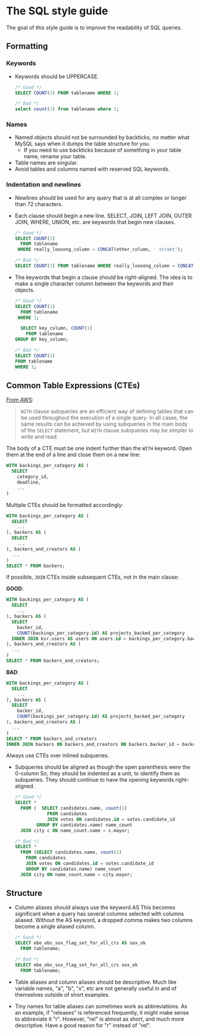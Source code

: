 # The SQL style guide

The goal of this style guide is to improve the readability of SQL queries.

## Formatting

### Keywords

* Keywords should be UPPERCASE.

    ```SQL
    /* Good */
    SELECT COUNT(1) FROM tablename WHERE 1;
    
    /* Bad */
    select count(1) from tablename where 1;
    ```

### Names
* Named objects should not be surrounded by backticks, no matter what MySQL says when it dumps the table structure for you.
  *  If you need to use backticks because of something in your table name, rename your table.
* Table names are singular.
* Avoid tables and columns named with reserved SQL keywords.

### Indentation and newlines

* Newlines should be used for any query that is at all complex or longer than 72 characters.

* Each clause should begin a new line.
  SELECT, JOIN, LEFT JOIN, OUTER JOIN, WHERE, UNION, etc. are keywords that begin new clauses.

    ```SQL
    /* Good */
    SELECT COUNT(1)
      FROM tablename
     WHERE really_loooong_column = CONCAT(other_column, ' street');
    
    /* Bad */
    SELECT COUNT(1) FROM tablename WHERE really_loooong_column = CONCAT(other_column, ' street');
    ```    

* The keywords that begin a clause should be right-aligned.
  The idea is to make a single character column between the keywords and their objects.

    ```SQL
    /* Good */
    SELECT COUNT(1)
      FROM tablename
     WHERE 1;
    
      SELECT key_column, COUNT(1)
        FROM tablename
    GROUP BY key_column;
    
    /* Bad */
    SELECT COUNT(1)
    FROM tablename
    WHERE 1;
    ```

## Common Table Expressions (CTEs)

[From AWS](http://docs.aws.amazon.com/redshift/latest/dg/r_WITH_clause.html):

>`WITH` clause subqueries are an efficient way of defining tables that can be used throughout the execution of a single query. In all cases, the same results can be achieved by using subqueries in the main body of the `SELECT` statement, but `WITH` clause subqueries may be simpler to write and read.

The body of a CTE must be one indent further than the `WITH` keyword. Open them at the end of a line and close them on a new line:

```sql
WITH backings_per_category AS (
  SELECT
    category_id,
    deadline,
    ...
)
```

Multiple CTEs should be formatted accordingly:

```sql
WITH backings_per_category AS (
  SELECT
    ...
), backers AS (
  SELECT
    ...
), backers_and_creators AS (
  ...
)
SELECT * FROM backers;
```

If possible, `JOIN` CTEs inside subsequent CTEs, not in the main clause:

__GOOD__:

```sql
WITH backings_per_category AS (
  SELECT
    ...
), backers AS (
  SELECT
    backer_id,
    COUNT(backings_per_category.id) AS projects_backed_per_category
  INNER JOIN ksr.users AS users ON users.id = backings_per_category.backer_id
), backers_and_creators AS (
  ...
)
SELECT * FROM backers_and_creators;
```

__BAD__:

```sql
WITH backings_per_category AS (
  SELECT
    ...
), backers AS (
  SELECT
    backer_id,
    COUNT(backings_per_category.id) AS projects_backed_per_category
), backers_and_creators AS (
  ...
)
SELECT * FROM backers_and_creators
INNER JOIN backers ON backers_and_creators ON backers.backer_id = backers_and_creators.backer_id
```

Always use CTEs over inlined subqueries.

* Subqueries should be aligned as though the open parenthesis were the 0-column
  So, they should be indented as a unit, to identify them as subqueries.  They should continue to have the opening keywords right-aligned.

    ```SQL
    /* Good */
    SELECT *
      FROM (  SELECT candidates.name, count(1)
                FROM candidates
                JOIN votes ON candidates.id = votes.candidate_id
            GROUP BY candidates.name) name_count
      JOIN city c ON name_count.name = c.mayor;
    
    /* Bad */
    SELECT *
      FROM (SELECT candidates.name, count(1)
        FROM candidates
        JOIN votes ON candidates.id = votes.candidate_id
        GROUP BY candidates.name) name_count
      JOIN city ON name_count.name = city.mayor;
    ```   

## Structure

* Column aliases should always use the keyword AS
  This becomes significant when a query has several columns selected with columns aliased.  Without the AS keyword, a dropped comma makes two columns become a single aliased column.

    ```SQL
    /* Good */
    SELECT ebe_ebs_sox_flag_set_for_all_crs AS sox_ok
      FROM tablename;
    
    /* Bad */
    SELECT ebe_ebs_sox_flag_set_for_all_crs sox_ok
      FROM tablename;
    
    ```    
* Table aliases and column aliases should be descriptive.
  Much like variable names, "a", "b", "x", etc are not generally useful in and of themselves outside of short examples.

* Tiny names for table aliases can sometimes work as abbreviations.
  As an example, if "releases" is referenced frequently, it might make sense to abbreviate it "r".  However, "rel" is almost as short, and much more descriptive.  Have a good reason for "r" instead of "rel".
